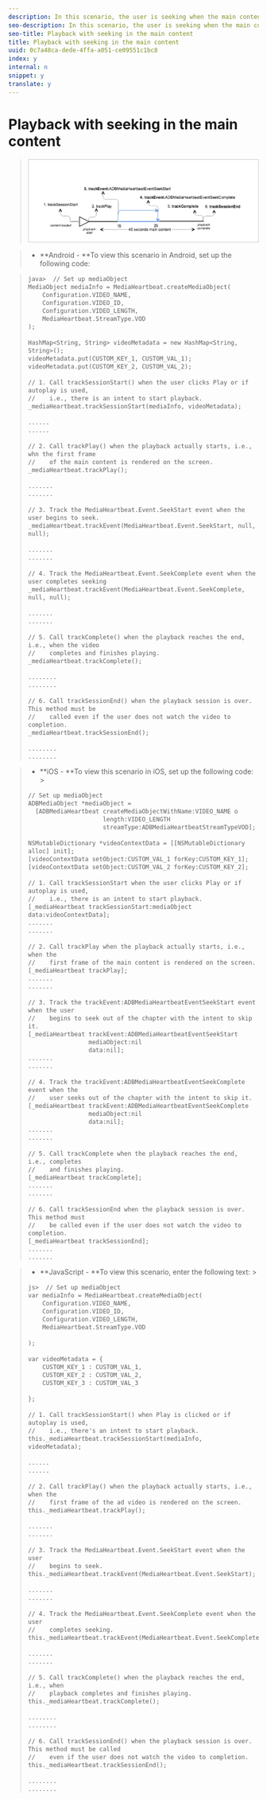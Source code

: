 ```yaml
---
description: In this scenario, the user is seeking when the main content is being played.
seo-description: In this scenario, the user is seeking when the main content is being played.
seo-title: Playback with seeking in the main content
title: Playback with seeking in the main content
uuid: 0c7a48ca-dede-4ffa-a051-ce09551c1bc8
index: y
internal: n
snippet: y
translate: y
---
```


# Playback with seeking in the main content


><a id="fig_F8759D2BD8374E99AC2A90E57961FB0C"></a> ![](assets/seek-main-to-main.png) 

>
>* **Android - **To view this scenario in Android, set up the following code: 

>
>  ```
>  java>  // Set up mediaObject 
>  MediaObject mediaInfo = MediaHeartbeat.createMediaObject( 
>      Configuration.VIDEO_NAME,  
>      Configuration.VIDEO_ID,  
>      Configuration.VIDEO_LENGTH,  
>      MediaHeartbeat.StreamType.VOD 
>  ); 
>   
>  HashMap<String, String> videoMetadata = new HashMap<String, String>(); 
>  videoMetadata.put(CUSTOM_KEY_1, CUSTOM_VAL_1); 
>  videoMetadata.put(CUSTOM_KEY_2, CUSTOM_VAL_2); 
>   
>  // 1. Call trackSessionStart() when the user clicks Play or if autoplay is used,  
>  //    i.e., there is an intent to start playback.  
>  _mediaHeartbeat.trackSessionStart(mediaInfo, videoMetadata); 
>   
>  ...... 
>  ...... 
>   
>  // 2. Call trackPlay() when the playback actually starts, i.e., whn the first frame  
>  //    of the main content is rendered on the screen.  
>  _mediaHeartbeat.trackPlay(); 
>   
>  ....... 
>  ....... 
>   
>  // 3. Track the MediaHeartbeat.Event.SeekStart event when the user begins to seek.  
>  _mediaHeartbeat.trackEvent(MediaHeartbeat.Event.SeekStart, null, null); 
>   
>  ....... 
>  ....... 
>   
>  // 4. Track the MediaHeartbeat.Event.SeekComplete event when the user completes seeking 
>  _mediaHeartbeat.trackEvent(MediaHeartbeat.Event.SeekComplete, null, null); 
>   
>  ....... 
>  ....... 
>   
>  // 5. Call trackComplete() when the playback reaches the end, i.e., when the video 
>  //    completes and finishes playing. 
>  _mediaHeartbeat.trackComplete(); 
>   
>  ........ 
>  ........ 
>   
>  // 6. Call trackSessionEnd() when the playback session is over. This method must be  
>  //    called even if the user does not watch the video to completion.  
>  _mediaHeartbeat.trackSessionEnd(); 
>   
>  ........ 
>  ........ 
>  
>  ```


>* **iOS - **To view this scenario in iOS, set up the following code: >
>  ```
>  // Set up mediaObject 
>  ADBMediaObject *mediaObject =  
>    [ADBMediaHeartbeat createMediaObjectWithName:VIDEO_NAME o 
>                       length:VIDEO_LENGTH  
>                       streamType:ADBMediaHeartbeatStreamTypeVOD]; 
>     
>  NSMutableDictionary *videoContextData = [[NSMutableDictionary alloc] init]; 
>  [videoContextData setObject:CUSTOM_VAL_1 forKey:CUSTOM_KEY_1]; 
>  [videoContextData setObject:CUSTOM_VAL_2 forKey:CUSTOM_KEY_2]; 
>    
>  // 1. Call trackSessionStart when the user clicks Play or if autoplay is used,  
>  //    i.e., there is an intent to start playback. 
>  [_mediaHeartbeat trackSessionStart:mediaObject data:videoContextData]; 
>  ....... 
>  ....... 
>    
>  // 2. Call trackPlay when the playback actually starts, i.e., when the 
>  //    first frame of the main content is rendered on the screen. 
>  [_mediaHeartbeat trackPlay];  
>  ....... 
>  ....... 
>   
>  // 3. Track the trackEvent:ADBMediaHeartbeatEventSeekStart event when the user  
>  //    begins to seek out of the chapter with the intent to skip it. 
>  [_mediaHeartbeat trackEvent:ADBMediaHeartbeatEventSeekStart  
>                   mediaObject:nil  
>                   data:nil]; 
>  ....... 
>  ....... 
>    
>  // 4. Track the trackEvent:ADBMediaHeartbeatEventSeekComplete event when the  
>  //    user seeks out of the chapter with the intent to skip it. 
>  [_mediaHeartbeat trackEvent:ADBMediaHeartbeatEventSeekComplete  
>                   mediaObject:nil  
>                   data:nil]; 
>  ....... 
>  ....... 
>    
>  // 5. Call trackComplete when the playback reaches the end, i.e., completes  
>  //    and finishes playing. 
>  [_mediaHeartbeat trackComplete]; 
>  ....... 
>  ....... 
>   
>  // 6. Call trackSessionEnd when the playback session is over. This method must  
>  //    be called even if the user does not watch the video to completion. 
>  [_mediaHeartbeat trackSessionEnd]; 
>  ....... 
>  ....... 
>  
>  ```


>* **JavaScript - **To view this scenario, enter the following text: >
>  ```
>  js>  // Set up mediaObject 
>  var mediaInfo = MediaHeartbeat.createMediaObject( 
>      Configuration.VIDEO_NAME,  
>      Configuration.VIDEO_ID,  
>      Configuration.VIDEO_LENGTH,  
>      MediaHeartbeat.StreamType.VOD 
>   
>  ); 
>   
>  var videoMetadata = { 
>      CUSTOM_KEY_1 : CUSTOM_VAL_1,  
>      CUSTOM_KEY_2 : CUSTOM_VAL_2,  
>      CUSTOM_KEY_3 : CUSTOM_VAL_3 
>   
>  }; 
>   
>  // 1. Call trackSessionStart() when Play is clicked or if autoplay is used,  
>  //    i.e., there's an intent to start playback. 
>  this._mediaHeartbeat.trackSessionStart(mediaInfo, videoMetadata); 
>   
>  ...... 
>  ...... 
>   
>  // 2. Call trackPlay() when the playback actually starts, i.e., when the  
>  //    first frame of the ad video is rendered on the screen. 
>  this._mediaHeartbeat.trackPlay(); 
>   
>  ....... 
>  ....... 
>   
>  // 3. Track the MediaHeartbeat.Event.SeekStart event when the user  
>  //    begins to seek. 
>  this._mediaHeartbeat.trackEvent(MediaHeartbeat.Event.SeekStart); 
>   
>  ....... 
>  ....... 
>   
>  // 4. Track the MediaHeartbeat.Event.SeekComplete event when the user  
>  //    completes seeking. 
>  this._mediaHeartbeat.trackEvent(MediaHeartbeat.Event.SeekComplete); 
>   
>  ....... 
>  ....... 
>   
>  // 5. Call trackComplete() when the playback reaches the end, i.e., when 
>  //    playback completes and finishes playing. 
>  this._mediaHeartbeat.trackComplete(); 
>   
>  ........ 
>  ........ 
>   
>  // 6. Call trackSessionEnd() when the playback session is over. This method must be called  
>  //    even if the user does not watch the video to completion. 
>  this._mediaHeartbeat.trackSessionEnd(); 
>   
>  ........ 
>  ........ 
>  
>  ```



